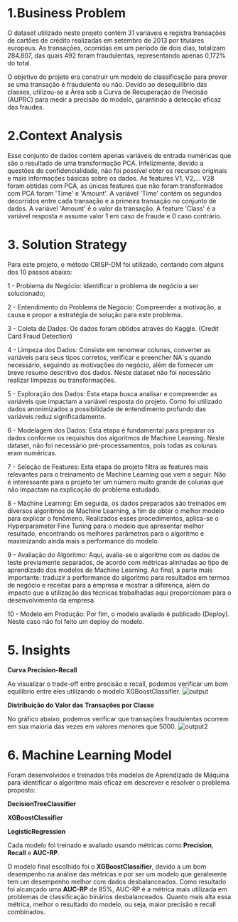# 1.Business Problem
O dataset utilizado neste projeto contém 31 variáveis e registra transações de cartões de crédito realizadas em setembro de 2013 por titulares europeus. As transações, ocorridas em um período de dois dias, totalizam 284.807, das quais 492 foram fraudulentas, representando apenas 0,172% do total. 

O objetivo do projeto era construir um modelo de classificação para prever se uma transação é fraudulenta ou não. Devido ao desequilíbrio das classes, utilizou-se a Área sob a Curva de Recuperação de Precisão (AUPRC) para medir a precisão do modelo, garantindo a detecção eficaz das fraudes.

# 2.Context Analysis
Esse conjunto de dados contém apenas variáveis ​​de entrada numéricas que são o resultado de uma transformação PCA. Infelizmente, devido a questões de confidencialidade, não foi possível obter os recursos originais e mais informações básicas sobre os dados. 
As features V1, V2,… V28 foram obtidas com PCA, as únicas features que não foram transformados com PCA foram 'Time' e 'Amount'. A variável 'Time' contém os segundos decorridos entre cada transação e a primeira transação no conjunto de dados. A variável 'Amount' é o valor da transação. A feature 'Class' é a variável resposta e assume valor 1 em caso de fraude e 0 caso contrário.

# 3. Solution Strategy
Para este projeto, o método CRISP-DM foi utilizado, contando com alguns dos 10 passos abaixo: 

1 - Problema de Negócio: Identificar o problema de negócio a ser solucionado;

2 - Entendimento do Problema de Negócio: Compreender a motivação, a causa e propor a estratégia de solução para este problema.

3 - Coleta de Dados: Os dados foram obtidos através do Kaggle. (Credit Card Fraud Detection)

4 - Limpeza dos Dados: Consiste em renomear colunas, converter as variáveis para seus tipos corretos, verificar e preencher NA´s quando necessário, seguindo as motivações do negócio, além de fornecer um breve resumo descritivo dos dados. Neste dataset não foi necessário realizar limpezas ou transformações.

5 - Exploração dos Dados: Esta etapa busca analisar e compreender as variáveis que impactam a variável resposta do projeto. Como foi utilizado dados anonimizados a possibilidade de entendimento profundo das variáveis reduz significadamente. 

6 - Modelagem dos Dados: Esta etapa é fundamental para preparar os dados conforme os requisitos dos algoritmos de Machine Learning.
Neste dataset, não foi necessário pré-processamentos, pois todas as colunas eram numéricas.

7 - Seleção de Features: Esta etapa do projeto filtra as features mais relevantes para o treinamento de Machine Learning que vem a seguir. Não é interessante para o projeto ter um número muito grande de colunas que não impactam na explicação do problema estudado.

8 - Machine Learning: Em seguida, os dados preparados são treinados em diversos algoritmos de Machine Learning, a fim de obter o melhor modelo para explicar o fenômeno.  Realizados esses procedimentos, aplica-se o Hyperparameter Fine Tuning para o modelo que apresentar melhor resultado, encontrando os melhores parâmetros para o algoritmo e maximizando ainda mais a performance do modelo.

9 - Avaliação do Algoritmo: Aqui, avalia-se o algoritmo com os dados de teste previamente separados, de acordo com métricas alinhadas ao tipo de aprendizado dos modelos de Machine Learning. Ao final, a parte mais importante: traduzir a performance do algoritmo para resultados em termos de negócio e receitas para a empresa e mostrar a diferença, além do impacto que a utilização das técnicas trabalhadas aqui proporcionam para o desenvolvimento da empresa.

10 - Modelo em Produção: Por fim, o modelo avaliado é publicado (Deploy). Neste caso não foi feito um deploy do modelo.

# 5. Insights
**Curva Precision-Recall**

Ao visualizar o trade-off entre precisão e recall, podemos verificar um bom equilibrio entre eles utilizando o modelo XGBoostClassifier.
![output](https://github.com/pammagalhaes/fraud_detection/assets/113152370/749e1ecc-ed60-40a2-a353-84581d16ee42)

**Distribuição do Valor das Transações por Classe**

No gráfico abaixo, podemos verificar que transações fraudulentas ocorrem em sua maioria das vezes em valores menores que 5000.
![output2](https://github.com/pammagalhaes/fraud_detection/assets/113152370/475cf60b-d3e4-424f-8d62-93feb02667ef)


# 6. Machine Learning Model

Foram desenvolvidos e treinados três modelos de Aprendizado de Máquina para identificar o algoritmo mais eficaz em descrever e resolver o problema proposto:

**DecisionTreeClassifier**

**XGBoostClassifier**

**LogisticRegression**

Cada modelo foi treinado e avaliado usando métricas como **Precision**, **Recall** e **AUC-RP**. 

O modelo final escolhido foi o **XGBoostClassifier**, devido a um bom desempenho na análise das métricas e por ser um modelo que geralmente tem um desempenho melhor com dados desbalanceados.
Como resultado foi alcançado uma **AUC-RP** de 85%, AUC-RP é a métrica mais utilizada em problemas de classificação binários desbalanceados.
Quanto mais alta essa métrica, melhor o resultado do modelo, ou seja, maior precisão e recall combinados.
